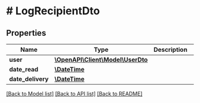 # # LogRecipientDto

## Properties

Name | Type | Description | Notes
------------ | ------------- | ------------- | -------------
**user** | [**\OpenAPI\Client\Model\UserDto**](UserDto.md) |  | [optional]
**date_read** | [**\DateTime**](\DateTime.md) |  | [optional]
**date_delivery** | [**\DateTime**](\DateTime.md) |  | [optional]

[[Back to Model list]](../../README.md#models) [[Back to API list]](../../README.md#endpoints) [[Back to README]](../../README.md)
